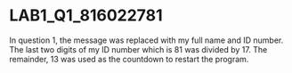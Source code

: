 # LAB1_Q1_816022781

In question 1, the message was replaced with my full name and ID number.
The last two digits of my ID number which is 81 was divided by 17. The remainder, 13 
was used as the countdown to restart the program.
